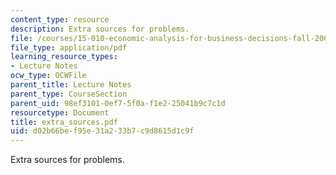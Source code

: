 ```yaml
---
content_type: resource
description: Extra sources for problems.
file: /courses/15-010-economic-analysis-for-business-decisions-fall-2004/d02b66bef95e31a233b7c9d8615d1c9f_extra_sources.pdf
file_type: application/pdf
learning_resource_types:
- Lecture Notes
ocw_type: OCWFile
parent_title: Lecture Notes
parent_type: CourseSection
parent_uid: 98ef3101-0ef7-5f0a-f1e2-25041b9c7c1d
resourcetype: Document
title: extra_sources.pdf
uid: d02b66be-f95e-31a2-33b7-c9d8615d1c9f
---
```

Extra sources for problems.

